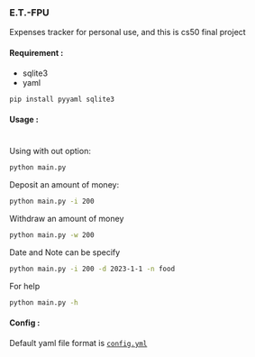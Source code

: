 ### E.T.-FPU
Expenses tracker for personal use, and this is cs50 final project

#### Requirement :
  - sqlite3 
  - yaml
  ```sh
  pip install pyyaml sqlite3
  ```
  
#### Usage :
#
Using with out option:
```sh
python main.py
```

Deposit an amount of money:
```sh
python main.py -i 200
```

Withdraw an amount of money
```sh
python main.py -w 200
```

Date and Note can be specify
```sh
python main.py -i 200 -d 2023-1-1 -n food
```

For help 
```sh
python main.py -h
```
#### Config :
Default yaml file format is
[`config.yml`](https://github.com/nacs-970/E.T-FPU/blob/main/config.yml)
